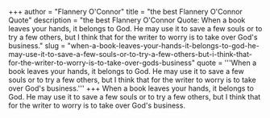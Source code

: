 +++
author = "Flannery O'Connor"
title = "the best Flannery O'Connor Quote"
description = "the best Flannery O'Connor Quote: When a book leaves your hands, it belongs to God. He may use it to save a few souls or to try a few others, but I think that for the writer to worry is to take over God's business."
slug = "when-a-book-leaves-your-hands-it-belongs-to-god-he-may-use-it-to-save-a-few-souls-or-to-try-a-few-others-but-i-think-that-for-the-writer-to-worry-is-to-take-over-gods-business"
quote = '''When a book leaves your hands, it belongs to God. He may use it to save a few souls or to try a few others, but I think that for the writer to worry is to take over God's business.'''
+++
When a book leaves your hands, it belongs to God. He may use it to save a few souls or to try a few others, but I think that for the writer to worry is to take over God's business.
